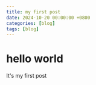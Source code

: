 ```yaml
---
title: my first post
date: 2024-10-20 00:00:00 +0800
categories: [blog]
tags: [blog]
---
```


# hello world 
It's my first post
